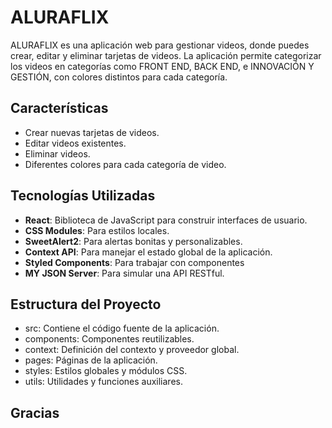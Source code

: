 # ALURAFLIX

ALURAFLIX es una aplicación web para gestionar videos, donde puedes crear, editar y eliminar tarjetas de videos. La aplicación permite categorizar los videos en categorías como FRONT END, BACK END, e INNOVACIÓN Y GESTIÓN, con colores distintos para cada categoría.

## Características

- Crear nuevas tarjetas de videos.
- Editar videos existentes.
- Eliminar videos.
- Diferentes colores para cada categoría de video.

## Tecnologías Utilizadas

- **React**: Biblioteca de JavaScript para construir interfaces de usuario.
- **CSS Modules**: Para estilos locales.
- **SweetAlert2**: Para alertas bonitas y personalizables.
- **Context API**: Para manejar el estado global de la aplicación.
- **Styled Components**: Para trabajar con componentes 
- **MY JSON Server**: Para simular una API RESTful.

## Estructura del Proyecto

- src: Contiene el código fuente de la aplicación.
- components: Componentes reutilizables.
- context: Definición del contexto y proveedor global.
- pages: Páginas de la aplicación.
- styles: Estilos globales y módulos CSS.
- utils: Utilidades y funciones auxiliares.


## Gracias 

